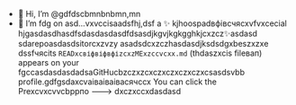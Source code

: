 - 👋 Hi, I’m @gdfdscbmnbnbmn,mn
- 🌱 I’m fdg on asd...vxvccisаadsfhj,dsf a ✨ kjhoospadвфівсчяcxvfvxcecial hjgasdasdhasdfsdasdasdasdfdsasdjkgvjkgkgghkjcxzcz✨asdasd sdarepoasdasdsitorcxzvzy asadsdcxzczhasdasdjksdsdgxbeszxzxe dssfчясits `READxcвіфвіфвфіzcxzMExzccvcxx.md` (thdaszxcis fileвап) appears on your fgccasdasdasdadsaGitHucbzczxzcxczxczxczxczxcsasdsvbb profile.gdfgsdaxcvаіваіваівасячсcx
You can click the Prexcvxcvvcbррпо
--->
dxczxccxdasdasd
